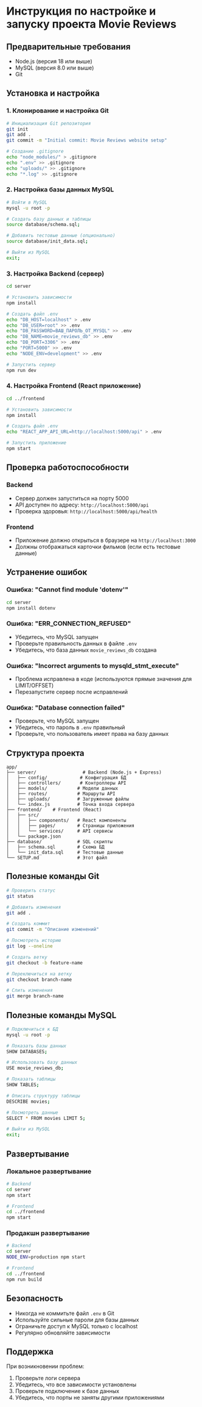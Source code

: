 # Инструкция по настройке и запуску проекта Movie Reviews

## Предварительные требования

- Node.js (версия 18 или выше)
- MySQL (версия 8.0 или выше)
- Git

## Установка и настройка

### 1. Клонирование и настройка Git

```bash
# Инициализация Git репозитория
git init
git add .
git commit -m "Initial commit: Movie Reviews website setup"

# Создание .gitignore
echo "node_modules/" > .gitignore
echo ".env" >> .gitignore
echo "uploads/" >> .gitignore
echo "*.log" >> .gitignore
```

### 2. Настройка базы данных MySQL

```bash
# Войти в MySQL
mysql -u root -p

# Создать базу данных и таблицы
source database/schema.sql;

# Добавить тестовые данные (опционально)
source database/init_data.sql;

# Выйти из MySQL
exit;
```

### 3. Настройка Backend (сервер)

```bash
cd server

# Установить зависимости
npm install

# Создать файл .env
echo "DB_HOST=localhost" > .env
echo "DB_USER=root" >> .env
echo "DB_PASSWORD=ВАШ_ПАРОЛЬ_ОТ_MYSQL" >> .env
echo "DB_NAME=movie_reviews_db" >> .env
echo "DB_PORT=3306" >> .env
echo "PORT=5000" >> .env
echo "NODE_ENV=development" >> .env

# Запустить сервер
npm run dev
```

### 4. Настройка Frontend (React приложение)

```bash
cd ../frontend

# Установить зависимости
npm install

# Создать файл .env
echo "REACT_APP_API_URL=http://localhost:5000/api" > .env

# Запустить приложение
npm start
```

## Проверка работоспособности

### Backend
- Сервер должен запуститься на порту 5000
- API доступен по адресу: `http://localhost:5000/api`
- Проверка здоровья: `http://localhost:5000/api/health`

### Frontend
- Приложение должно открыться в браузере на `http://localhost:3000`
- Должны отображаться карточки фильмов (если есть тестовые данные)

## Устранение ошибок

### Ошибка: "Cannot find module 'dotenv'"
```bash
cd server
npm install dotenv
```

### Ошибка: "ERR_CONNECTION_REFUSED"
- Убедитесь, что MySQL запущен
- Проверьте правильность данных в файле `.env`
- Убедитесь, что база данных `movie_reviews_db` создана

### Ошибка: "Incorrect arguments to mysqld_stmt_execute"
- Проблема исправлена в коде (используются прямые значения для LIMIT/OFFSET)
- Перезапустите сервер после исправлений

### Ошибка: "Database connection failed"
- Проверьте, что MySQL запущен
- Убедитесь, что пароль в `.env` правильный
- Проверьте, что пользователь имеет права на базу данных

## Структура проекта

```
app/
├── server/                 # Backend (Node.js + Express)
│   ├── config/            # Конфигурация БД
│   ├── controllers/       # Контроллеры API
│   ├── models/           # Модели данных
│   ├── routes/           # Маршруты API
│   ├── uploads/          # Загруженные файлы
│   └── index.js          # Точка входа сервера
├── frontend/    # Frontend (React)
│   ├── src/
│   │   ├── components/   # React компоненты
│   │   ├── pages/        # Страницы приложения
│   │   └── services/     # API сервисы
│   └── package.json
├── database/             # SQL скрипты
│   ├── schema.sql        # Схема БД
│   └── init_data.sql     # Тестовые данные
└── SETUP.md              # Этот файл
```

## Полезные команды Git

```bash
# Проверить статус
git status

# Добавить изменения
git add .

# Создать коммит
git commit -m "Описание изменений"

# Посмотреть историю
git log --oneline

# Создать ветку
git checkout -b feature-name

# Переключиться на ветку
git checkout branch-name

# Слить изменения
git merge branch-name
```

## Полезные команды MySQL

```bash
# Подключиться к БД
mysql -u root -p

# Показать базы данных
SHOW DATABASES;

# Использовать базу данных
USE movie_reviews_db;

# Показать таблицы
SHOW TABLES;

# Описать структуру таблицы
DESCRIBE movies;

# Посмотреть данные
SELECT * FROM movies LIMIT 5;

# Выйти из MySQL
exit;
```

## Развертывание

### Локальное развертывание
```bash
# Backend
cd server
npm start

# Frontend
cd ../frontend
npm start
```

### Продакшн развертывание
```bash
# Backend
cd server
NODE_ENV=production npm start

# Frontend
cd ../frontend
npm run build
```

## Безопасность

- Никогда не коммитьте файл `.env` в Git
- Используйте сильные пароли для базы данных
- Ограничьте доступ к MySQL только с localhost
- Регулярно обновляйте зависимости

## Поддержка

При возникновении проблем:
1. Проверьте логи сервера
2. Убедитесь, что все зависимости установлены
3. Проверьте подключение к базе данных
4. Убедитесь, что порты не заняты другими приложениями
